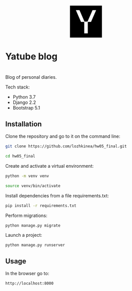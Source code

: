 <p align="center"><img src="yatube\static\img\logo.png" alt="Yatube blog" width="100" height="100"></p>

# Yatube blog

# 

Blog of personal diaries. 

Tech stack:

- Python 3.7
- Django 2.2
- Bootstrap 5.1

## Installation

Clone the repository and go to it on the command line:

```bash
git clone https://github.com/lozhkinea/hw05_final.git
```

```bash
cd hw05_final
```

Create and activate a virtual environment:

```bash
python -m venv venv
```

```bash
source venv/bin/activate
```

Install dependencies from a file requirements.txt:

```bash
pip install -r requirements.txt
```

Perform migrations:

```bash
python manage.py migrate
```

Launch a project:

```bash
python manage.py runserver
```

## Usage

In the browser go to:

```bash
http://localhost:8000
```
